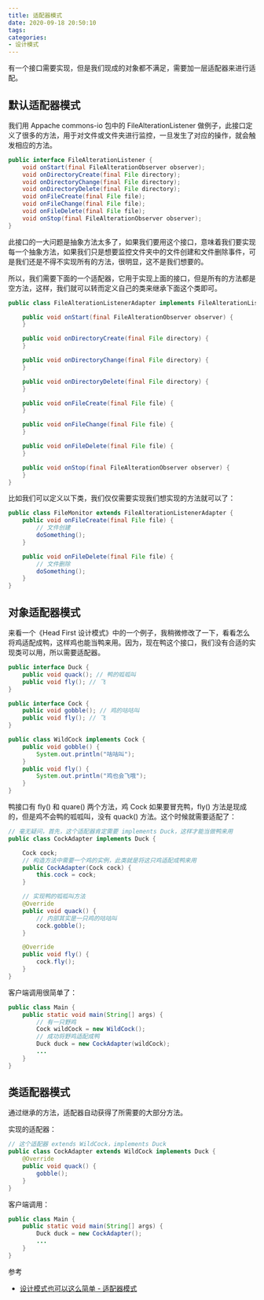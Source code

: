 ```yaml
---
title: 适配器模式
date: 2020-09-18 20:50:10
tags:
categories:
- 设计模式
---
```


有一个接口需要实现，但是我们现成的对象都不满足，需要加一层适配器来进行适配。

## 默认适配器模式

我们用 Appache commons-io 包中的 FileAlterationListener 做例子，此接口定义了很多的方法，用于对文件或文件夹进行监控，一旦发生了对应的操作，就会触发相应的方法。

```java
public interface FileAlterationListener {
    void onStart(final FileAlterationObserver observer);
    void onDirectoryCreate(final File directory);
    void onDirectoryChange(final File directory);
    void onDirectoryDelete(final File directory);
    void onFileCreate(final File file);
    void onFileChange(final File file);
    void onFileDelete(final File file);
    void onStop(final FileAlterationObserver observer);
}
```

此接口的一大问题是抽象方法太多了，如果我们要用这个接口，意味着我们要实现每一个抽象方法，如果我们只是想要监控文件夹中的文件创建和文件删除事件，可是我们还是不得不实现所有的方法，很明显，这不是我们想要的。

所以，我们需要下面的一个适配器，它用于实现上面的接口，但是所有的方法都是空方法，这样，我们就可以转而定义自己的类来继承下面这个类即可。

```java
public class FileAlterationListenerAdapter implements FileAlterationListener {

    public void onStart(final FileAlterationObserver observer) {
    }

    public void onDirectoryCreate(final File directory) {
    }

    public void onDirectoryChange(final File directory) {
    }

    public void onDirectoryDelete(final File directory) {
    }

    public void onFileCreate(final File file) {
    }

    public void onFileChange(final File file) {
    }

    public void onFileDelete(final File file) {
    }

    public void onStop(final FileAlterationObserver observer) {
    }
}
```

比如我们可以定义以下类，我们仅仅需要实现我们想实现的方法就可以了：

```java
public class FileMonitor extends FileAlterationListenerAdapter {
    public void onFileCreate(final File file) {
        // 文件创建
        doSomething();
    }

    public void onFileDelete(final File file) {
        // 文件删除
        doSomething();
    }
}
```

## 对象适配器模式

来看一个《Head First 设计模式》中的一个例子，我稍微修改了一下，看看怎么将鸡适配成鸭，这样鸡也能当鸭来用。因为，现在鸭这个接口，我们没有合适的实现类可以用，所以需要适配器。

```java
public interface Duck {
    public void quack(); // 鸭的呱呱叫
    public void fly(); // 飞
}

public interface Cock {
    public void gobble(); // 鸡的咕咕叫
    public void fly(); // 飞
}

public class WildCock implements Cock {
    public void gobble() {
        System.out.println("咕咕叫");
    }
    public void fly() {
        System.out.println("鸡也会飞哦");
    }
}
```

鸭接口有 fly() 和 quare() 两个方法，鸡 Cock 如果要冒充鸭，fly() 方法是现成的，但是鸡不会鸭的呱呱叫，没有 quack() 方法。这个时候就需要适配了：

```java
// 毫无疑问，首先，这个适配器肯定需要 implements Duck，这样才能当做鸭来用
public class CockAdapter implements Duck {

    Cock cock;
    // 构造方法中需要一个鸡的实例，此类就是将这只鸡适配成鸭来用
    public CockAdapter(Cock cock) {
        this.cock = cock;
    }

    // 实现鸭的呱呱叫方法
    @Override
    public void quack() {
        // 内部其实是一只鸡的咕咕叫
        cock.gobble();
    }

    @Override
    public void fly() {
        cock.fly();
    }
}
```

客户端调用很简单了：

```java
public class Main {
    public static void main(String[] args) {
        // 有一只野鸡
        Cock wildCock = new WildCock();
        // 成功将野鸡适配成鸭
        Duck duck = new CockAdapter(wildCock);
        ...
    }
}
```

## 类适配器模式

通过继承的方法，适配器自动获得了所需要的大部分方法。

实现的适配器：

```java
// 这个适配器 extends WildCock，implements Duck
public class CockAdapter extends WildCock implements Duck {
    @Override
    public void quack() {
        gobble();
    }
}
```

客户端调用：

```java
public class Main {
    public static void main(String[] args) {
        Duck duck = new CockAdapter();
        ...
    }
}
```

参考

+ [设计模式也可以这么简单 - 适配器模式](https://www.javadoop.com/post/design-pattern#toc_10)